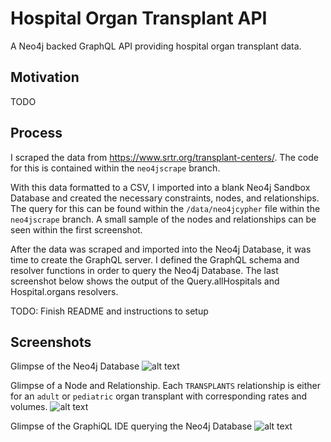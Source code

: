 # Hospital Organ Transplant API
A Neo4j backed GraphQL API providing hospital organ transplant data.

## Motivation
TODO

## Process
I scraped the data from https://www.srtr.org/transplant-centers/. The code for this is contained within the `neo4jscrape` branch.

With this data formatted to a CSV, I imported into a blank Neo4j Sandbox Database and created the necessary constraints, nodes, and relationships. The query for this can be found within the `/data/neo4jcypher` file within the `neo4jscrape` branch. A small sample of the nodes and relationships can be seen within the first screenshot.

After the data was scraped and imported into the Neo4j Database, it was time to create the GraphQL server. I defined the GraphQL schema and resolver functions in order to query the Neo4j Database. The last screenshot below shows the output of the Query.allHospitals and Hospital.organs resolvers.

TODO: Finish README and instructions to setup

## Screenshots
Glimpse of the Neo4j Database
![alt text](https://i.gyazo.com/dd9ef2da322740f7d63582d786096188.png "MATCH (n:Hospital) RETURN n LIMIT 5")

Glimpse of a Node and Relationship. Each `TRANSPLANTS` relationship is either for an `adult` or `pediatric` organ transplant with corresponding rates and volumes.
![alt text](https://i.gyazo.com/ef29aa2316871d31e88145c51ef45a67.png "MATCH r = (:Hospital {name: \"JOHNS HOPKINS HOSPITAL\"})-[:TRANSPLANTS]->(:Organ) RETURN r")

Glimpse of the GraphiQL IDE querying the Neo4j Database
![alt text](https://i.gyazo.com/7dc1a13468947ffc2c772f152d14c7a4.png "{allHospitals { 
    name, organs}}")